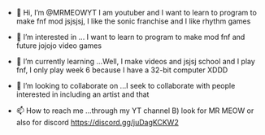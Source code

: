 - 👋 Hi, I’m @MRMEOWYT I am youtuber and I want to learn to program to make fnf mod jsjsjsj, I like the sonic franchise and I like rhythm games

- 👀 I’m interested in ... I want to learn to program to make mod fnf and future jojojo video games

- 🌱 I’m currently learning ...Well, I make videos and jsjsj school and I play fnf, I only play week 6 because I have a 32-bit computer XDDD

- 💞️ I’m looking to collaborate on ...I seek to collaborate with people interested in including an artist and that

- 📫 How to reach me ...through my YT channel B) look for MR MEOW or also for discord https://discord.gg/juDagKCKW2


<!---
MRMEOWYT/MRMEOWYT is a ✨ special ✨ repository because its `README.md` (this file) appears on your GitHub profile.
You can click the Preview link to take a look at your changes.
--->
